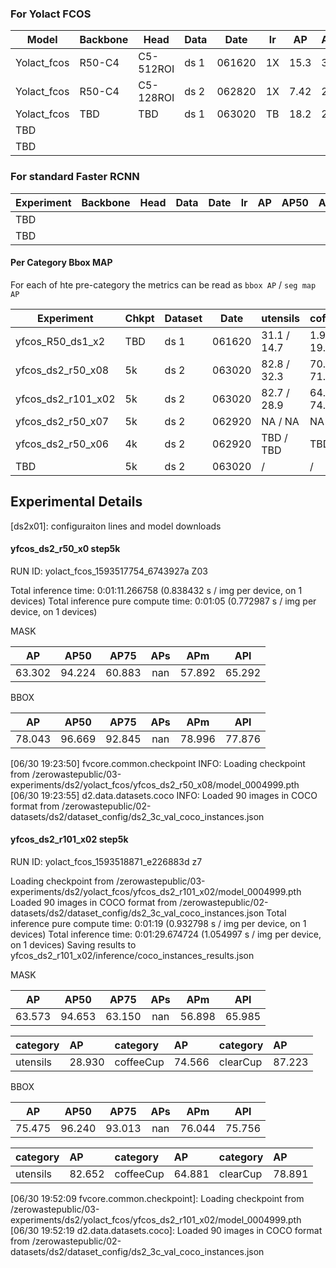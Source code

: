 

### For Yolact FCOS

| Model       | Backbone | Head      | Data | Date   | lr  | AP   | AP50 | AP75 | APs | APm  | APl  | Details           |
| ----------- | -------- | --------- | ---- | ------ | --- | ---- | ---- | ---- | --- | ---- | ---- | ----------------- |
| Yolact_fcos | R50-C4   | C5-512ROI | ds 1 | 061620 | 1X  | 15.3 | 34.1 | 9.16 | nan | 25.7 | 14.5 | TBD               |
| Yolact_fcos | R50-C4   | C5-128ROI | ds 2 | 062820 | 1X  | 7.42 | 21.5 | 1.61 | nan | 31.5 | 7.56 | TBD               |
| Yolact_fcos | TBD      | TBD       | ds 1 | 063020 | TB  | 18.2 | 24.5 | 10.2 | nan | 18.0 | 20.1 | yfcos_R50_ds1_x2  |
| TBD         |          |           |      |        |     |      |      |      |     |      |      | yfcos_ds2_r50_x08 |
| TBD         |          |           |      |        |     |      |      |      |     |      |      |                   |

### For standard Faster RCNN

| Experiment | Backbone | Head | Data | Date | lr  | AP  | AP50 | AP75 | APs | APm | APl | Details           |
| ---------- | -------- | ---- | ---- | ---- | --- | --- | ---- | ---- | --- | --- | --- | ----------------- |
| TBD        |          |      |      |      |     |     |      |      |     |     |     | yfcos_ds2_r50_x08 |
| TBD        |          |      |      |      |     |     |      |      |     |     |     |                   |

#### Per Category Bbox MAP 

For each of hte pre-category the metrics can be read as `bbox AP` / `seg map AP`

| Experiment         | Chkpt | Dataset | Date   | utensils    | coffeeCup   | clearCup    |
| ------------------ | ----- | ------- | ------ | ----------- | ----------- | ----------- |
| yfcos_R50_ds1_x2   | TBD   | ds 1    | 061620 | 31.1 / 14.7 | 1.98 / 19.3 | 4.95 / 20.6 |
| yfcos_ds2_r50_x08  | 5k    | ds 2    | 063020 | 82.8 / 32.3 | 70.7 / 71.7 | 80.5 / 85.8 |
| yfcos_ds2_r101_x02 | 5k    | ds 2    | 063020 | 82.7 / 28.9 | 64.9 / 74.6 | 78.9 / 87.2 |
| yfcos_ds2_r50_x07  | 5k    | ds 2    | 062920 | NA / NA     | NA  / NA    | NA  / NA    |
| yfcos_ds2_r50_x06  | 4k    | ds 2    | 062920 | TBD / TBD   | TBD / TBD   | TBD / TBD   |
| TBD                | 5k    | ds 2    | 063020 | /           | /           | /           |

## Experimental Details

[ds2x01]: configuraiton lines and model downloads



#### yfcos_ds2_r50_x0 step5k
RUN ID: yolact_fcos_1593517754_6743927a
Z03

Total inference time: 0:01:11.266758 (0.838432 s / img per device, on 1 devices)
Total inference pure compute time: 0:01:05 (0.772987 s / img per device, on 1 devices)


MASK

|   AP   |  AP50  |  AP75  |  APs  |  APm   |  APl   |
| :----: | :----: | :----: | :---: | :----: | :----: |
| 63.302 | 94.224 | 60.883 |  nan  | 57.892 | 65.292 |

BBOX 

|   AP   |  AP50  |  AP75  |  APs  |  APm   |  APl   |
| :----: | :----: | :----: | :---: | :----: | :----: |
| 78.043 | 96.669 | 92.845 |  nan  | 78.996 | 77.876 |

[06/30 19:23:50] fvcore.common.checkpoint INFO: Loading checkpoint from /zerowastepublic/03-experiments/ds2/yolact_fcos/yfcos_ds2_r50_x08/model_0004999.pth
[06/30 19:23:55] d2.data.datasets.coco INFO: Loaded 90 images in COCO format from /zerowastepublic/02-datasets/ds2/dataset_config/ds2_3c_val_coco_instances.json


#### yfcos_ds2_r101_x02 step5k


RUN ID: yolact_fcos_1593518871_e226883d
z7

Loading checkpoint from /zerowastepublic/03-experiments/ds2/yolact_fcos/yfcos_ds2_r101_x02/model_0004999.pth
Loaded 90 images in COCO format from /zerowastepublic/02-datasets/ds2/dataset_config/ds2_3c_val_coco_instances.json
Total inference pure compute time: 0:01:19 (0.932798 s / img per device, on 1 devices)
Total inference time: 0:01:29.674724 (1.054997 s / img per device, on 1 devices)
Saving results to yfcos_ds2_r101_x02/inference/coco_instances_results.json

MASK

|   AP   |  AP50  |  AP75  |  APs  |  APm   |  APl   |
| :----: | :----: | :----: | :---: | :----: | :----: |
| 63.573 | 94.653 | 63.150 |  nan  | 56.898 | 65.985 |

| category | AP     | category  | AP     | category | AP     |
| :------- | :----- | :-------- | :----- | :------- | :----- |
| utensils | 28.930 | coffeeCup | 74.566 | clearCup | 87.223 |


BBOX

|   AP   |  AP50  |  AP75  |  APs  |  APm   |  APl   |
| :----: | :----: | :----: | :---: | :----: | :----: |
| 75.475 | 96.240 | 93.013 |  nan  | 76.044 | 75.756 |

| category | AP     | category  | AP     | category | AP     |
| :------- | :----- | :-------- | :----- | :------- | :----- |
| utensils | 82.652 | coffeeCup | 64.881 | clearCup | 78.891 |


[06/30 19:52:09 fvcore.common.checkpoint]: Loading checkpoint from /zerowastepublic/03-experiments/ds2/yolact_fcos/yfcos_ds2_r101_x02/model_0004999.pth
[06/30 19:52:19 d2.data.datasets.coco]: Loaded 90 images in COCO format from /zerowastepublic/02-datasets/ds2/dataset_config/ds2_3c_val_coco_instances.json


